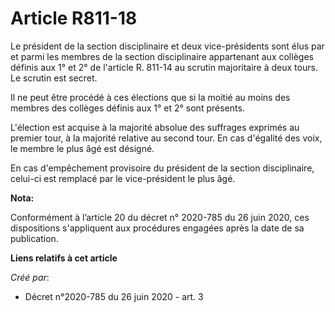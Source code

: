# Article R811-18

Le président de la section disciplinaire et deux vice-présidents sont élus par et parmi les membres de la section
disciplinaire appartenant aux collèges définis aux 1° et 2° de l'article R. 811-14 au scrutin majoritaire à deux tours. Le
scrutin est secret.

Il ne peut être procédé à ces élections que si la moitié au moins des membres des collèges définis aux 1° et 2° sont
présents.

L'élection est acquise à la majorité absolue des suffrages exprimés au premier tour, à la majorité relative au second tour.
En cas d'égalité des voix, le membre le plus âgé est désigné.

En cas d'empêchement provisoire du président de la section disciplinaire, celui-ci est remplacé par le vice-président le plus
âgé.

**Nota:**

Conformément à l’article 20 du décret n° 2020-785 du 26 juin 2020, ces dispositions s'appliquent aux procédures engagées
après la date de sa publication.

**Liens relatifs à cet article**

_Créé par_:

  - Décret n°2020-785 du 26 juin 2020 - art. 3
